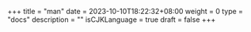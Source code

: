+++
title = "man"
date = 2023-10-10T18:22:32+08:00
weight = 0
type = "docs"
description = ""
isCJKLanguage = true
draft = false
+++